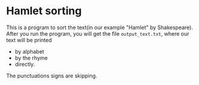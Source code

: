 # Hamlet sorting

This is a program to sort the text(in our example "Hamlet" by Shakespeare).
After you run the program, you will get the file `output_text.txt`, where our text will be printed 
- by alphabet
- by the rhyme
- directly.

The punctuations signs are skipping.
